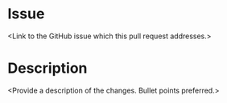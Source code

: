 # Issue
\<Link to the GitHub issue which this pull request addresses.\>

# Description
\<Provide a description of the changes. Bullet points preferred.\>